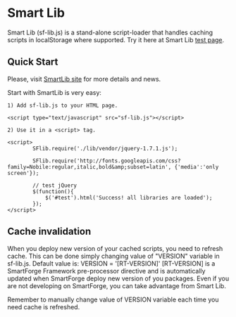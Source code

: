 # Smart Lib
      
  Smart Lib (sf-lib.js) is a stand-alone script-loader that handles caching scripts in localStorage where supported.
  Try it here at Smart Lib [test page](http://www.smartfeeling.org/test/sf-lib/sf-lib.html).
  

## Quick Start

Please, visit [SmartLib site](http://www.smartfeeling.org/smartlib)
for more details and news.
	
Start with SmartLib is very easy:

	1) Add sf-lib.js to your HTML page.
	
	<script type="text/javascript" src="sf-lib.js"></script> 

	2) Use it in a <script> tag.
	
	<script>
            SFlib.require('./lib/vendor/jquery-1.7.1.js');
            
            SFlib.require('http://fonts.googleapis.com/css?family=Nobile:regular,italic,bold&amp;subset=latin', {'media':'only screen'});
            
            // test jQuery
            $(function(){
                $('#test').html('Success! all libraries are loaded');
            });
    </script>
	
## Cache invalidation

When you deploy new version of your cached scripts, you need to refresh cache.
This can be done simply changing value of "VERSION" variable in sf-lib.js.
Default value is:
	VERSION = '[RT-VERSION]'
[RT-VERSION] is a SmartForge Framework pre-processor directive and is automatically updated when SmartForge deploy new version of you packages.
Even if you are not developing on SmartForge, you can take advantage from Smart Lib.

Remember to manually change value of VERSION variable each time you need cache is refreshed.